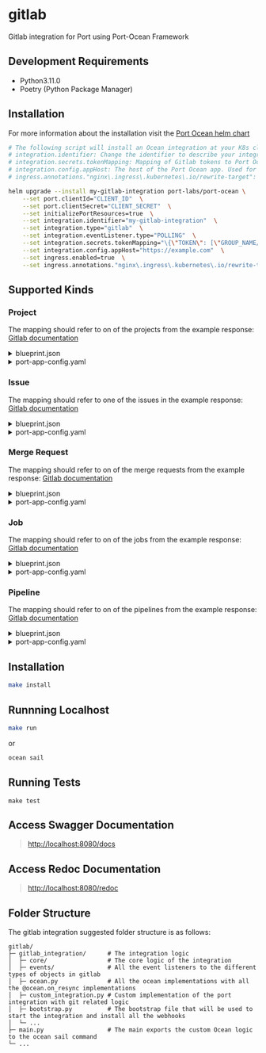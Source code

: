# gitlab

Gitlab integration for Port using Port-Ocean Framework

## Development Requirements

- Python3.11.0
- Poetry (Python Package Manager)

## Installation
For more information about the installation visit the [Port Ocean helm chart](https://github.com/port-labs/helm-charts/tree/main/charts/port-ocean)

```bash
# The following script will install an Ocean integration at your K8s cluster using helm
# integration.identifier: Change the identifier to describe your integration
# integration.secrets.tokenMapping: Mapping of Gitlab tokens to Port Ocean tokens. example: {"THE_GROUP_TOKEN":["getport-labs/**", "GROUP/PROJECT PATTERN TO RUN FOR"]}
# integration.config.appHost: The host of the Port Ocean app. Used for setting up the webhooks against the Gitlab.
# ingress.annotations."nginx\.ingress\.kubernetes\.io/rewrite-target": Change the annotation value and key to match your ingress controller

helm upgrade --install my-gitlab-integration port-labs/port-ocean \
	--set port.clientId="CLIENT_ID"  \
	--set port.clientSecret="CLIENT_SECRET"  \
	--set initializePortResources=true  \
	--set integration.identifier="my-gitlab-integration"  \
	--set integration.type="gitlab"  \
	--set integration.eventListener.type="POLLING"  \
	--set integration.secrets.tokenMapping="\{\"TOKEN\": [\"GROUP_NAME/**\"]\}"  \
	--set integration.config.appHost="https://example.com"  \
	--set ingress.enabled=true  \
	--set ingress.annotations."nginx\.ingress\.kubernetes\.io/rewrite-target"= / 
```

## Supported Kinds
### Project 

The mapping should refer to on of the projects from the example response: [Gitlab documentation](https://docs.gitlab.com/ee/api/groups.html#list-a-groups-projects)

<details>
<summary>blueprint.json</summary>

```json
{
  "identifier": "microservice",
  "title": "Microservice",
  "icon": "Service",
  "schema": {
    "properties": {
      "url": {
        "title": "URL",
        "format": "url",
        "type": "string"
      },
      "description": {
        "title": "Description",
        "type": "string"
      },
      "namespace": {
        "title": "Namespace",
        "type": "string"
      },
      "full_path": {
        "title": "Full Path",
        "type": "string"
      }
    }
  }
}
```
</details>
<details>
  <summary>port-app-config.yaml</summary>

```yaml
resources:
  - kind: project
    selector:
      query: 'true'
    port:
    entity:
      mappings:
        identifier: .namespace.full_path | gsub("/";"-")
        title: .name
        blueprint: '"microservice"'
        properties:
          url: .web_link
          description: .description
          namespace: .namespace.name
          full_path: .namespace.full_path | split("/") | .[:-1] | join("/")
```
</details>

### Issue 

The mapping should refer to one of the issues in the example response: [Gitlab documentation](https://docs.gitlab.com/ee/api/issues.html#list-project-issues)

<details>
<summary>blueprint.json</summary>

```json
{
    "identifier": "issue",
    "title": "Issue",
    "icon": "GitLab",
    "schema": {
      "properties": {
        "link": {
          "title": "Link",
          "type": "string",
          "format": "url"
        },
        "description": {
          "title": "Description",
          "type": "string",
          "format": "markdown"
        },
        "createdAt": {
          "title": "Created At",
          "type": "string",
          "format": "date-time"
        },
        "closedAt": {
          "title": "Closed At",
          "type": "string",
          "format": "date-time"
        },
        "updatedAt": {
          "title": "Updated At",
          "type": "string",
          "format": "date-time"
        },
        "creator": {
          "title": "Creator",
          "type": "string"
        },
        "status": {
          "title": "Status",
          "type": "string",
          "enum": [
            "opened",
            "closed"
          ],
          "enumColors": {
            "opened": "green",
            "closed": "purple"
          }
        },
        "labels": {
          "title": "Labels",
          "type": "array",
          "items": {
            "type": "string"
          }
        }
      }
    }
  }
```
</details>
<details>
  <summary>port-app-config.yaml</summary>

```yaml
resources:
  - kind: issue
    selector:
      query: 'true'
    port:
      entity:
        mappings:
          identifier: .id | tostring
          title: .title
          blueprint: '"issue"'
          properties:
            creator: .author.name
            status: .state
            createdAt: .created_at
            closedAt: .closed_at
            updatedAt: .updated_at
            description: .description
            link: .web_url
            labels: '[.labels[]]'
```
</details>

### Merge Request 

The mapping should refer to on of the merge requests from the example response: [Gitlab documentation](https://docs.gitlab.com/ee/api/merge_requests.html#list-project-merge-requests)

<details>
<summary>blueprint.json</summary>

```json
{
  "identifier": "mergeRequest",
  "title": "Merge Request",
  "icon": "GitVersion",
  "schema": {
    "properties": {
      "creator": {
        "title": "Creator",
        "type": "string"
      },
      "status": {
        "title": "Status",
        "type": "string",
        "enum": [
          "opened",
          "closed",
          "merged",
          "locked"
        ],
        "enumColors": {
          "opened": "yellow",
          "closed": "red",
          "merged": "green",
          "locked": "blue"
        }
      },
      "createdAt": {
        "title": "Create At",
        "type": "string",
        "format": "date-time"
      },
      "updatedAt": {
        "title": "Updated At",
        "type": "string",
        "format": "date-time"
      },
      "description": {
        "title": "Description",
        "type": "string",
        "format": "markdown"
      },
      "link": {
        "title": "Link",
        "format": "url",
        "type": "string"
      }
    }
  }
}
```
</details>
<details>
  <summary>port-app-config.yaml</summary>

```yaml
resources:
  - kind: merge-request
    selector:
      query: 'true'
    port:
      entity:
        mappings:
          identifier: .id | tostring
          title: .title
          blueprint: '"mergeRequest"'
          properties:
            creator: .author.name
            status: .build_status
            stage: .build_stage
            createdAt: .created_at
            startedAt: .started_at
            finishedAt: .finished_at
            description: .description
            link: .web_url
```
</details>

### Job 

The mapping should refer to on of the jobs from the example response: [Gitlab documentation](https://docs.gitlab.com/ee/api/jobs.html#list-project-jobs)

<details>
<summary>blueprint.json</summary>

```json
{
  "identifier": "job",
  "title": "Job",
  "icon": "GitLab",
  "schema": {
    "properties": {
      "createdAt": {
        "title": "Created At",
        "type": "string",
        "format": "date-time"
      },
      "startedAt": {
        "title": "Started At",
        "type": "string",
        "format": "date-time"
      },
      "finishedAt": {
        "title": "Finished At",
        "type": "string",
        "format": "date-time"
      },
      "creator": {
        "title": "Creator",
        "type": "string"
      },
      "stage": {
        "title": "Stage",
        "type": "string"
      },
      "status": {
        "title": "Status",
        "type": "string",
        "enum": [
          "failed",
          "warning",
          "pending",
          "running",
          "manual",
          "scheduled",
          "canceled",
          "success",
          "skipped",
          "created"
        ],
        "enumColors": {
          "failed": "red",
          "warning": "red",
          "pending": "yellow",
          "running": "yellow",
          "manual": "blue",
          "scheduled": "blue",
          "canceled": "red",
          "success": "green",
          "skipped": "red",
          "created": "yellow"
        }
      }
    }
  }
}
```
</details>
<details>
  <summary>port-app-config.yaml</summary>

```yaml
resources:
  - kind: job
    selector:
      query: 'true'
    port:
      entity:
        mappings:
          identifier: .id | tostring
          title: .name
          blueprint: '"job"'
          properties:
            createdAt: .created_at
            startedAt: .started_at
            finishedAt: .finished_at
            creator: .user.name
            stage: .stage
            status: .state
            link: .web_url
```
</details>

### Pipeline 

The mapping should refer to on of the pipelines from the example response: [Gitlab documentation](https://docs.gitlab.com/ee/api/pipelines.html#list-project-pipelines)

<details>
<summary>blueprint.json</summary>

```json
{
  "identifier": "pipeline",
  "title": "Pipeline",
  "icon": "GitLab",
  "schema": {
    "properties": {
      "createdAt": {
        "title": "Created At",
        "type": "string",
        "format": "date-time"
      },
      "updatedAt": {
        "title": "Updated At",
        "type": "string",
        "format": "date-time"
      },
      "status": {
        "title": "Status",
        "type": "string",
        "enum": [
          "created",
          "waiting_for_resource",
          "preparing",
          "pending",
          "running",
          "success",
          "failed",
          "canceled",
          "skipped",
          "manual",
          "scheduled"
        ],
        "enumColors": {
          "created": "yellow",
          "waiting_for_resource": "yellow",
          "preparing": "yellow",
          "pending": "yellow",
          "running": "yellow",
          "success": "green",
          "failed": "red",
          "canceled": "red",
          "skipped": "red",
          "manual": "blue",
          "scheduled": "blue"
        }
      },
      "stages": {
        "title": "Stages",
        "type": "array",
        "items": {
          "type": "string"
        }
      },
      "link": {
        "title": "Link",
        "type": "string",
        "format": "url"
      }
    }
  }
}
```
</details>
<details>
  <summary>port-app-config.yaml</summary>

```yaml
resources:
  - kind: pipeline
    selector:
      query: 'true'
    port:
      entity:
        mappings:
          identifier: .id | tostring
          title: .name
          blueprint: '"pipeline"'
          properties:
            createdAt: .created_at
            updatedAt: .updated_at
            status: .status
            link: .web_url
```
</details>


## Installation

```sh
make install
```

## Runnning Localhost
```sh
make run
```
or
```sh
ocean sail
```

## Running Tests

`make test`

## Access Swagger Documentation

> <http://localhost:8080/docs>

## Access Redoc Documentation

> <http://localhost:8080/redoc>


## Folder Structure
The gitlab integration suggested folder structure is as follows:

```
gitlab/
├─ gitlab_integration/      # The integration logic
│  ├─ core/                 # The core logic of the integration
│  ├─ events/               # All the event listeners to the different types of objects in gitlab
│  ├─ ocean.py              # All the ocean implementations with all the @ocean.on_resync implementations
│  ├─ custom_integration.py # Custom implementation of the port integration with git related logic
│  ├─ bootstrap.py          # The bootstrap file that will be used to start the integration and install all the webhooks
│  └─ ...
├─ main.py                  # The main exports the custom Ocean logic to the ocean sail command
└─ ...
```
